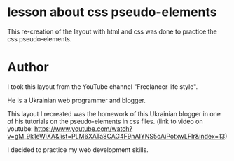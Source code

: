 # lesson about css pseudo-elements
This re-creation of the layout with html and css was done to practice the css pseudo-elements.

# Author
I took this layout from the YouTube channel "Freelancer life style".

He is a Ukrainian web programmer and blogger.

This layout I recreated was the homework of this Ukrainian blogger in one of his tutorials on the pseudo-elements in css files. (link to video on youtube: https://www.youtube.com/watch?v=gM_9k1eWiXA&list=PLM6XATa8CAG4F9nAIYNS5oAiPotxwLFIr&index=13)

I decided to practice my web development skills.
